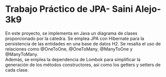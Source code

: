 <h1>Trabajo Práctico de JPA- Saini Alejo-3k9</h1>
En este proyecto, se implementa en Java un diagrama de clases proporcionado por la cátedra. Se emplea JPA con Hibernate para la persistencia de las entidades en una base de datos H2. Se resalta el uso de relaciones como @OneToOne, @OneToMany, @ManyToOne y @ManyToMany. 
<br>
Además, se emplea la dependencia de Lombok para simplificar la generación de los métodos constructores, así como los getters y setters de cada clase.

